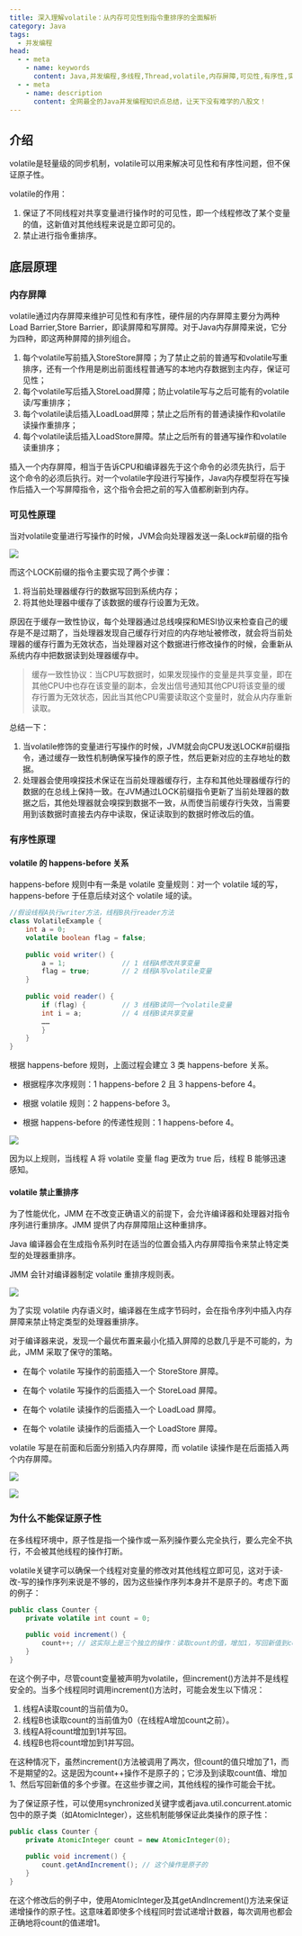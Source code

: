 ```yaml
---
title: 深入理解volatile：从内存可⻅性到指令重排序的全面解析
category: Java
tags:
  - 并发编程
head:
  - - meta
    - name: keywords
      content: Java,并发编程,多线程,Thread,volatile,内存屏障,可见性,有序性,实现原理
  - - meta
    - name: description
      content: 全网最全的Java并发编程知识点总结，让天下没有难学的八股文！
---
```






## 介绍

volatile是轻量级的同步机制，volatile可以用来解决可见性和有序性问题，但不保证原子性。

volatile的作用：

1. 保证了不同线程对共享变量进行操作时的可见性，即一个线程修改了某个变量的值，这新值对其他线程来说是立即可见的。
2. 禁止进行指令重排序。

## 底层原理

### 内存屏障

volatile通过内存屏障来维护可见性和有序性，硬件层的内存屏障主要分为两种Load Barrier,Store Barrier，即读屏障和写屏障。对于Java内存屏障来说，它分为四种，即这两种屏障的排列组合。

1. 每个volatile写前插入StoreStore屏障；为了禁止之前的普通写和volatile写重排序，还有一个作用是刷出前面线程普通写的本地内存数据到主内存，保证可见性；
2. 每个volatile写后插入StoreLoad屏障；防止volatile写与之后可能有的volatile读/写重排序； 
3. 每个volatile读后插入LoadLoad屏障；禁止之后所有的普通读操作和volatile读操作重排序；
4. 每个volatile读后插入LoadStore屏障。禁止之后所有的普通写操作和volatile读重排序；

插入一个内存屏障，相当于告诉CPU和编译器先于这个命令的必须先执行，后于这个命令的必须后执行。对一个volatile字段进行写操作，Java内存模型将在写操作后插入一个写屏障指令，这个指令会把之前的写入值都刷新到内存。

### 可见性原理

当对volatile变量进行写操作的时候，JVM会向处理器发送一条Lock#前缀的指令

![](https://seven97-blog.oss-cn-hangzhou.aliyuncs.com/imgs/202404251029175.gif)

而这个LOCK前缀的指令主要实现了两个步骤：

1. 将当前处理器缓存行的数据写回到系统内存；
2. 将其他处理器中缓存了该数据的缓存行设置为无效。

原因在于缓存一致性协议，每个处理器通过总线嗅探和MESI协议来检查自己的缓存是不是过期了，当处理器发现自己缓存行对应的内存地址被修改，就会将当前处理器的缓存行置为无效状态，当处理器对这个数据进行修改操作的时候，会重新从系统内存中把数据读到处理器缓存中。

> 缓存一致性协议：当CPU写数据时，如果发现操作的变量是共享变量，即在其他CPU中也存在该变量的副本，会发出信号通知其他CPU将该变量的缓存行置为无效状态，因此当其他CPU需要读取这个变量时，就会从内存重新读取。

总结一下：

1. 当volatile修饰的变量进行写操作的时候，JVM就会向CPU发送LOCK#前缀指令，通过缓存一致性机制确保写操作的原子性，然后更新对应的主存地址的数据。
2. 处理器会使用嗅探技术保证在当前处理器缓存行，主存和其他处理器缓存行的数据的在总线上保持一致。在JVM通过LOCK前缀指令更新了当前处理器的数据之后，其他处理器就会嗅探到数据不一致，从而使当前缓存行失效，当需要用到该数据时直接去内存中读取，保证读取到的数据时修改后的值。

### 有序性原理

#### volatile 的 happens-before 关系

happens-before 规则中有一条是 volatile 变量规则：对一个 volatile 域的写，happens-before 于任意后续对这个 volatile 域的读。

```java
//假设线程A执行writer方法，线程B执行reader方法
class VolatileExample {
    int a = 0;
    volatile boolean flag = false;
    
    public void writer() {
        a = 1;              // 1 线程A修改共享变量
        flag = true;        // 2 线程A写volatile变量
    } 
    
    public void reader() {
        if (flag) {         // 3 线程B读同一个volatile变量
        int i = a;          // 4 线程B读共享变量
        ……
        }
    }
}
```

根据 happens-before 规则，上面过程会建立 3 类 happens-before 关系。

- 根据程序次序规则：1 happens-before 2 且 3 happens-before 4。

- 根据 volatile 规则：2 happens-before 3。

- 根据 happens-before 的传递性规则：1 happens-before 4。

![](https://seven97-blog.oss-cn-hangzhou.aliyuncs.com/imgs/202404251029184.jpg)

因为以上规则，当线程 A 将 volatile 变量 flag 更改为 true 后，线程 B 能够迅速感知。



#### volatile 禁止重排序

为了性能优化，JMM 在不改变正确语义的前提下，会允许编译器和处理器对指令序列进行重排序。JMM 提供了内存屏障阻止这种重排序。

Java 编译器会在生成指令系列时在适当的位置会插入内存屏障指令来禁止特定类型的处理器重排序。

JMM 会针对编译器制定 volatile 重排序规则表。

![](https://seven97-blog.oss-cn-hangzhou.aliyuncs.com/imgs/202404251029181.jpg)

 

为了实现 volatile 内存语义时，编译器在生成字节码时，会在指令序列中插入内存屏障来禁止特定类型的处理器重排序。

对于编译器来说，发现一个最优布置来最小化插入屏障的总数几乎是不可能的，为此，JMM 采取了保守的策略。

- 在每个 volatile 写操作的前面插入一个 StoreStore 屏障。

- 在每个 volatile 写操作的后面插入一个 StoreLoad 屏障。

- 在每个 volatile 读操作的后面插入一个 LoadLoad 屏障。

- 在每个 volatile 读操作的后面插入一个 LoadStore 屏障。

 

volatile 写是在前面和后面分别插入内存屏障，而 volatile 读操作是在后面插入两个内存屏障。

![](https://seven97-blog.oss-cn-hangzhou.aliyuncs.com/imgs/202404251029182.jpg)

![](https://seven97-blog.oss-cn-hangzhou.aliyuncs.com/imgs/202404251029178.jpg)

 

### 为什么不能保证原子性

在多线程环境中，原子性是指一个操作或一系列操作要么完全执行，要么完全不执行，不会被其他线程的操作打断。

volatile关键字可以确保一个线程对变量的修改对其他线程立即可见，这对于读-改-写的操作序列来说是不够的，因为这些操作序列本身并不是原子的。考虑下面的例子：

```java
public class Counter {
    private volatile int count = 0;
    
    public void increment() {
        count++; // 这实际上是三个独立的操作：读取count的值，增加1，写回新值到count
    }
}
```

在这个例子中，尽管count变量被声明为volatile，但increment()方法并不是线程安全的。当多个线程同时调用increment()方法时，可能会发生以下情况：

1. 线程A读取count的当前值为0。
2. 线程B也读取count的当前值为0（在线程A增加count之前）。
3. 线程A将count增加到1并写回。
4. 线程B也将count增加到1并写回。

在这种情况下，虽然increment()方法被调用了两次，但count的值只增加了1，而不是期望的2。这是因为count++操作不是原子的；它涉及到读取count值、增加1、然后写回新值的多个步骤。在这些步骤之间，其他线程的操作可能会干扰。

为了保证原子性，可以使用synchronized关键字或者java.util.concurrent.atomic包中的原子类（如AtomicInteger），这些机制能够保证此类操作的原子性：

```java
public class Counter {
    private AtomicInteger count = new AtomicInteger(0);
    
    public void increment() {
        count.getAndIncrement(); // 这个操作是原子的
    }
}
```



在这个修改后的例子中，使用AtomicInteger及其getAndIncrement()方法来保证递增操作的原子性。这意味着即使多个线程同时尝试递增计数器，每次调用也都会正确地将count的值递增1。

 

 <!-- @include: @article-footer.snippet.md -->     

